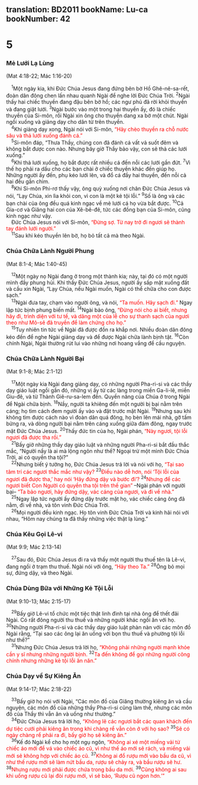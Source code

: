 translation: BD2011
bookName: Lu-ca 
bookNumber: 42
-------

<div class="title"><h1>5</h1><h3>Mẻ Lưới Lạ Lùng</h3><p>(Mat 4:18-22; Mác 1:16-20)</p></div>
<span class="verse lu_5_1"> <sup>1</sup>Một ngày kia, khi Ðức Chúa Jesus đang đứng bên bờ Hồ Ghê-nê-sa-rết, đoàn dân đông chen lấn nhau quanh Ngài để nghe lời Ðức Chúa Trời. </span>
<span class="verse lu_5_2"><sup>2</sup>Ngài thấy hai chiếc thuyền đang đậu bên bờ hồ; các ngư phủ đã rời khỏi thuyền và đang giặt lưới. </span>
<span class="verse lu_5_3"><sup>3</sup>Ngài bước vào một trong hai thuyền ấy, đó là chiếc thuyền của Si-môn, rồi Ngài xin ông cho thuyền dang xa bờ một chút. Ngài ngồi xuống và giảng dạy cho dân từ trên thuyền.<br/></span>
<span class="verse lu_5_4"> <sup>4</sup>Khi giảng dạy xong, Ngài nói với Si-môn, <font color="red">“Hãy chèo thuyền ra chỗ nước sâu và thả lưới xuống đánh cá.”</font><br/></span>
<span class="verse lu_5_5"> <sup>5</sup>Si-môn đáp, “Thưa Thầy, chúng con đã đánh cá vất vả suốt đêm và không bắt được con nào. Nhưng bây giờ Thầy bảo vậy, con sẽ thả các lưới xuống.”<br/></span>
<span class="verse lu_5_6"> <sup>6</sup>Khi thả lưới xuống, họ bắt được rất nhiều cá đến nỗi các lưới gần đứt. </span>
<span class="verse lu_5_7"><sup>7</sup>Vì thế họ phải ra dấu cho các bạn chài ở chiếc thuyền khác đến giúp họ. Những người ấy đến, phụ kéo lưới lên, và đổ cá đầy hai thuyền, đến nỗi cả hai đều gần chìm.<br/></span>
<span class="verse lu_5_8"> <sup>8</sup>Khi Si-môn Phi-rơ thấy vậy, ông quỳ xuống nơi chân Ðức Chúa Jesus và nói, “Lạy Chúa, xin lìa khỏi con, vì con là một kẻ tội lỗi.” </span>
<span class="verse lu_5_9"><sup>9</sup>Số là ông và các bạn chài của ông đều quá kinh ngạc về mẻ lưới cá họ vừa bắt được. </span>
<span class="verse lu_5_10"><sup>10</sup>Cả Gia-cơ và Giăng hai con của Xê-bê-đê, tức các đồng bạn của Si-môn, cũng kinh ngạc như vậy.<br/> Ðức Chúa Jesus nói với Si-môn, <font color="red">“Ðừng sợ. Từ nay trở đi ngươi sẽ thành tay đánh lưới người.”</font><br/></span>
<span class="verse lu_5_11"> <sup>11</sup>Sau khi kéo thuyền lên bờ, họ bỏ tất cả mà theo Ngài.<br/></span>
<div class="title"><h3>Chúa Chữa Lành Người Phung</h3><p>(Mat 8:1-4; Mác 1:40-45)</p></div>
<span class="verse lu_5_12"> <sup>12</sup>Một ngày nọ Ngài đang ở trong một thành kia; này, tại đó có một người mình đầy phung hủi. Khi thấy Ðức Chúa Jesus, người ấy sấp mặt xuống đất và cầu xin Ngài, “Lạy Chúa, nếu Ngài muốn, Ngài có thể chữa cho con được sạch.”<br/></span>
<span class="verse lu_5_13"> <sup>13</sup>Ngài đưa tay, chạm vào người ông, và nói, <font color="red">“Ta muốn. Hãy sạch đi.”</font> Ngay lập tức bịnh phung biến mất. </span>
<span class="verse lu_5_14"><sup>14</sup>Ngài bảo ông, <font color="red">“Ðừng nói cho ai biết, nhưng hãy đi, trình diện với tư tế, và dâng một của lễ cho sự thanh sạch của ngươi theo như Mô-sê đã truyền để làm chứng cho họ.”</font><br/></span>
<span class="verse lu_5_15"> <sup>15</sup>Tuy nhiên tin tức về Ngài đã được đồn ra khắp nơi. Nhiều đoàn dân đông kéo đến để nghe Ngài giảng dạy và để được Ngài chữa lành bịnh tật. </span>
<span class="verse lu_5_16"><sup>16</sup>Còn chính Ngài, Ngài thường rút lui vào những nơi hoang vắng để cầu nguyện.<br/></span>
<div class="title"><h3>Chúa Chữa Lành Người Bại</h3><p>(Mat 9:1-8; Mác 2:1-12)</p></div>
<span class="verse lu_5_17"> <sup>17</sup>Một ngày kia Ngài đang giảng dạy, có những người Pha-ri-si và các thầy dạy giáo luật ngồi gần đó, những vị ấy từ các làng trong miền Ga-li-lê, miền Giu-đê, và từ Thành Giê-ru-sa-lem đến. Quyền năng của Chúa ở trong Ngài để Ngài chữa bịnh. </span>
<span class="verse lu_5_18"><sup>18</sup>Nầy, người ta khiêng đến một người bị bại nằm trên cáng; họ tìm cách đem người ấy vào và đặt trước mặt Ngài. </span>
<span class="verse lu_5_19"><sup>19</sup>Nhưng sau khi không tìm được cách nào vì đoàn dân quá đông, họ bèn lên mái nhà, gỡ tấm bửng ra, và dòng người bại nằm trên cáng xuống giữa đám đông, ngay trước mặt Ðức Chúa Jesus. </span>
<span class="verse lu_5_20"><sup>20</sup>Thấy đức tin của họ, Ngài phán, <font color="red">“Này ngươi, tội lỗi ngươi đã được tha rồi.”</font><br/></span>
<span class="verse lu_5_21"> <sup>21</sup>Bấy giờ những thầy dạy giáo luật và những người Pha-ri-si bắt đầu thắc mắc, “Người nầy là ai mà lộng ngôn như thế? Ngoại trừ một mình Ðức Chúa Trời, ai có quyền tha tội?”<br/></span>
<span class="verse lu_5_22"> <sup>22</sup>Nhưng biết ý tưởng họ, Ðức Chúa Jesus trả lời và nói với họ, <font color="red">“Tại sao tâm trí các ngươi thắc mắc như vậy? </font></span>
<span class="verse lu_5_23"><sup>23</sup><font color="red">Ðiều nào dễ hơn, nói ‘Tội lỗi của ngươi đã được tha,’ hay nói ‘Hãy đứng dậy và bước đi’? </font></span>
<span class="verse lu_5_24"><sup>24</sup><font color="red">Nhưng để các ngươi biết Con Người có quyền tha tội trên thế gian”</font> –Ngài phán với người bại– <font color="red">“Ta bảo ngươi, hãy đứng dậy, vác cáng của ngươi, và đi về nhà.”</font><br/></span>
<span class="verse lu_5_25"> <sup>25</sup>Ngay lập tức người ấy đứng dậy trước mặt họ, vác chiếc cáng ông đã nằm, đi về nhà, và tôn vinh Ðức Chúa Trời.<br/></span>
<span class="verse lu_5_26"> <sup>26</sup>Mọi người đều kinh ngạc. Họ tôn vinh Ðức Chúa Trời và kinh hãi nói với nhau, “Hôm nay chúng ta đã thấy những việc thật lạ lùng.”<br/></span>
<div class="title"><h3>Chúa Kêu Gọi Lê-vi</h3><p>(Mat 9:9; Mác 2:13-14)</p></div>
<span class="verse lu_5_27"> <sup>27</sup>Sau đó, Ðức Chúa Jesus đi ra và thấy một người thu thuế tên là Lê-vi, đang ngồi ở trạm thu thuế. Ngài nói với ông, <font color="red">“Hãy theo Ta.”</font></span>
<span class="verse lu_5_28"><sup>28</sup>Ông bỏ mọi sự, đứng dậy, và theo Ngài.<br/></span>
<div class="title"><h3>Chúa Dùng Bữa với Những Kẻ Tội Lỗi</h3><p>(Mat 9:10-13; Mác 2:15-17)</p></div>
<span class="verse lu_5_29"> <sup>29</sup>Bấy giờ Lê-vi tổ chức một tiệc thật linh đình tại nhà ông để thết đãi Ngài. Có rất đông người thu thuế và những người khác ngồi ăn với họ. </span>
<span class="verse lu_5_30"><sup>30</sup>Những người Pha-ri-si và các thầy dạy giáo luật phàn nàn với các môn đồ Ngài rằng, “Tại sao các ông lại ăn uống với bọn thu thuế và phường tội lỗi như thế?”<br/></span>
<span class="verse lu_5_31"> <sup>31</sup>Nhưng Ðức Chúa Jesus trả lời họ, <font color="red">“Không phải những người mạnh khỏe cần y sĩ nhưng những người bịnh. </font></span>
<span class="verse lu_5_32"><sup>32</sup><font color="red">Ta đến không để gọi những người công chính nhưng những kẻ tội lỗi ăn năn.”</font><br/></span>
<div class="title"><h3>Chúa Dạy về Sự Kiêng Ăn</h3><p>(Mat 9:14-17; Mác 2:18-22)</p></div>
<span class="verse lu_5_33"> <sup>33</sup>Bấy giờ họ nói với Ngài, “Các môn đồ của Giăng thường kiêng ăn và cầu nguyện, các môn đồ của những thầy Pha-ri-si cũng làm thế, nhưng các môn đồ của Thầy thì vẫn ăn và uống như thường.”<br/></span>
<span class="verse lu_5_34"> <sup>34</sup>Ðức Chúa Jesus trả lời họ, <font color="red">“Không lẽ các ngươi bắt các quan khách đến dự tiệc cưới phải kiêng ăn trong khi chàng rể vẫn còn ở với họ sao? </font></span>
<span class="verse lu_5_35"><sup>35</sup><font color="red">Sẽ có ngày chàng rể phải ra đi, bấy giờ họ sẽ kiêng ăn.”</font><br/></span>
<span class="verse lu_5_36"> <sup>36</sup>Kế đó Ngài kể cho họ một ngụ ngôn, <font color="red">“Không ai xé một miếng vải từ chiếc áo mới để vá vào chiếc áo cũ, vì như thế áo mới sẽ rách, và miếng vải mới sẽ không hợp với chiếc áo cũ. </font></span>
<span class="verse lu_5_37"><sup>37</sup><font color="red">Không ai đổ rượu mới vào bầu da cũ, vì như thế rượu mới sẽ làm nứt bầu da, rượu sẽ chảy ra, và bầu rượu sẽ hư. </font></span>
<span class="verse lu_5_38"><sup>38</sup><font color="red">Nhưng rượu mới phải được chứa trong bầu da mới. </font></span>
<span class="verse lu_5_39"><sup>39</sup><font color="red">Cũng không ai sau khi uống rượu cũ lại đòi rượu mới, vì sẽ bảo, ‘Rượu cũ ngon hơn.’”</font><br/></span>

